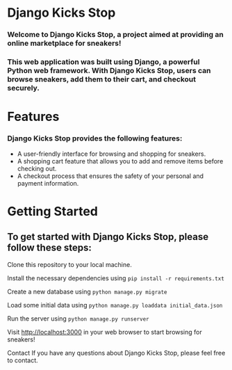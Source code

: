 # Django Kicks Stop
### Welcome to Django Kicks Stop, a project aimed at providing an online marketplace for sneakers!

### This web application was built using Django, a powerful Python web framework. With Django Kicks Stop, users can browse sneakers, add them to their cart, and checkout securely.

# Features
### Django Kicks Stop provides the following features:

- A user-friendly interface for browsing and shopping for sneakers.
- A shopping cart feature that allows you to add and remove items before checking out.
- A checkout process that ensures the safety of your personal and payment information.

# Getting Started
## To get started with Django Kicks Stop, please follow these steps:

Clone this repository to your local machine.

Install the necessary dependencies using `pip install -r requirements.txt`

Create a new database using `python manage.py migrate`

Load some initial data using `python manage.py loaddata initial_data.json`

Run the server using `python manage.py runserver`

Visit [http://localhost:3000](http://localhost:3000) in your web browser to start browsing for sneakers!


Contact
If you have any questions about Django Kicks Stop, please feel free to contact.
